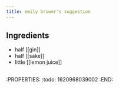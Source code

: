 ```yaml
---
title: emily brower's suggestion
---
```


## Ingredients
- half [[gin]] 
- half [[sake]] 
- little [[lemon juice]]
## 
:PROPERTIES:
:todo: 1620968039002
:END:
